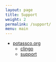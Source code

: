 ```yaml
---
layout: page
title: Support
weight: 2
permalink: /support/
menu: main
---
```


* [potassco.org](https://potassco.org)
  * [clingo](https://potassco.org/clingo)
  * [support](https://potassco.org/support)
